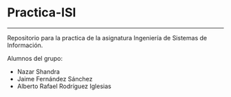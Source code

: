 # Practica-ISI
---
Repositorio para la practica de la asignatura Ingenierı́a de Sistemas de Información.

Alumnos del grupo:

* Nazar Shandra
* Jaime Fernández Sánchez
* Alberto Rafael Rodríguez Iglesias
